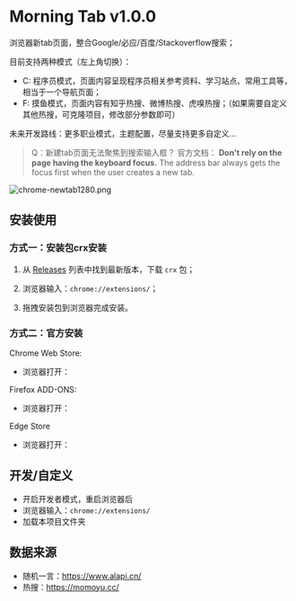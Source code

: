 # Morning Tab v1.0.0

浏览器新tab页面，整合Google/必应/百度/Stackoverflow搜索；

目前支持两种模式（左上角切换）：

- C: 程序员模式，页面内容呈现程序员相关参考资料、学习站点、常用工具等，相当于一个导航页面；
- F: 摸鱼模式，页面内容有知乎热搜、微博热搜、虎嗅热搜；（如果需要自定义其他热搜，可克隆项目，修改部分参数即可）

未来开发路线：更多职业模式，主题配置，尽量支持更多自定义...

> Q：新建tab页面无法聚焦到搜索输入框？
> 官方文档：
> **Don't rely on the page having the keyboard focus.**
> The address bar always gets the focus first when the user creates a new tab.

![chrome-newtab1280.png](http://img.cdn.1zdz.cn/github/readme/chrome-newtab1280.png)

## 安装使用

### 方式一：安装包crx安装

1. 从 [Releases](https://github.com/Patrick-Jun/Morning-Tab/releases) 列表中找到最新版本，下载 `crx` 包；

2. 浏览器输入：`chrome://extensions/`；

3. 拖拽安装包到浏览器完成安装。

### 方式二：官方安装

Chrome Web Store:

- 浏览器打开：

Firefox ADD-ONS:

- 浏览器打开：

Edge Store

- 浏览器打开：

## 开发/自定义

- 开启开发者模式，重启浏览器后
- 浏览器输入：`chrome://extensions/`
- 加载本项目文件夹

## 数据来源

- 随机一言：https://www.alapi.cn/
- 热搜：https://momoyu.cc/
